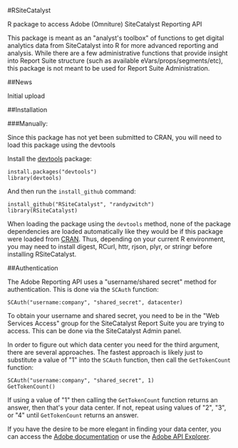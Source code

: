 #RSiteCatalyst

R package to access Adobe (Omniture) SiteCatalyst Reporting API

This package is meant as an "analyst's toolbox" of functions to get digital analytics data from SiteCatalyst into R for more advanced reporting and analysis. While there are a few administrative functions that provide insight into Report Suite structure (such as available eVars/props/segments/etc), this package is not meant to be used for Report Suite Administration.


##News


Initial upload


##Installation


###Manually:

Since this package has not yet been submitted to CRAN, you will need to load this package using the devtools

Install the [devtools](https://github.com/hadley/devtools) package:

  	install.packages("devtools")
	library(devtools)

And then run the `install_github` command:

	install_github("RSiteCatalyst", "randyzwitch")
	library(RSiteCatalyst)

When loading the package using the `devtools` method, none of the package dependencies are loaded automatically like they would be if this package were loaded from [CRAN](http://cran.r-project.org/). Thus, depending on your current R environment, you may need to install digest, RCurl, httr, rjson, plyr, or stringr before installing RSiteCatalyst.

##Authentication

The Adobe Reporting API uses a "username/shared secret" method for authentication. This is done via the `SCAuth` function:

	SCAuth("username:company", "shared_secret", datacenter)
	
To obtain your username and shared secret, you need to be in the "Web Services Access" group for the SiteCatalyst Report Suite you are trying to access. This can be done via the SiteCatalyst Admin panel.

In order to figure out which data center you need for the third argument, there are several approaches. The fastest approach is likely just to substitute a value of "1" into the `SCAuth` function, then call the `GetTokenCount` function:

	SCAuth("username:company", "shared_secret", 1)
	GetTokenCount()
	
If using a value of "1" then calling the `GetTokenCount` function returns an answer, then that's your data center. If not, repeat using values of "2", "3", or "4" until `GetTokenCount` returns an answer.

If you have the desire to be more elegant in finding your data center, you can access the [Adobe documentation](http://microsite.omniture.com/t2/help/en_US/home/index.html#kb-determining-data-center) or use the [Adobe API Explorer](https://developer.omniture.com/en_US/get-started/api-explorer).
	
